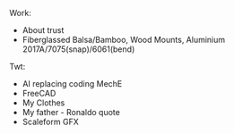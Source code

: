Work:

- About trust
- Fiberglassed Balsa/Bamboo, Wood Mounts, Aluminium 2017A/7075(snap)/6061(bend)

Twt:

- AI replacing coding MechE
- FreeCAD
- My Clothes
- My father - Ronaldo quote
- Scaleform GFX
